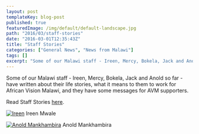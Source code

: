 ```yaml
---
layout: post
templateKey: blog-post
published: true
featuredImage: /img/default/default-landscape.jpg
path: "2016/03/staff-stories"
date: "2016-03-01T12:35:43Z"
title: "Staff Stories"
categories: ["General News", "News from Malawi"]
tags: []
excerpt: "Some of our Malawi staff - Ireen, Mercy, Bokela, Jack and Anold so far - have written about their l..."
---
```


Some of our Malawi staff - Ireen, Mercy, Bokela, Jack and Anold so far - have written about their life stories, what it means to them to work for African Vision Malawi, and they have some messages for AVM supporters.

Read Staff Stories [here](https://www.africanvision.org.uk/about-us/team/#staffstories).

[![Ireen](https://f000.backblazeb2.com/file/avm-wp-uploads/2015/11/Ireen-for-website-283x300.jpg)](https://f000.backblazeb2.com/file/avm-wp-uploads/2015/11/Ireen-for-website.jpg) Ireen Mwale

[![Anold Mankhambira](https://f000.backblazeb2.com/file/avm-wp-uploads/2015/11/Anold-for-website-285x300.jpg)](https://f000.backblazeb2.com/file/avm-wp-uploads/2015/11/Anold-for-website.jpg) Anold Mankhambira
